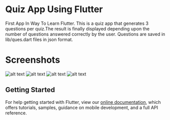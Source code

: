 # Quiz App Using Flutter

First App In Way To Learn Flutter.
This is a quiz app that generates 3 questions per quiz.The result is finally displayed depending upon the number of questions answered correctly by the user.
Questions are saved in lib/ques.dart files in json format.

# Screenshots
![alt text](https://github.com/shriyashwarghade/QUIZ-APP-FLUTTER/blob/master/screenshot/Screenshot_1589297271.jpg) ![alt text](https://github.com/shriyashwarghade/QUIZ-APP-FLUTTER/blob/master/screenshot/Screenshot_1589297279.jpg) ![alt text](https://github.com/shriyashwarghade/QUIZ-APP-FLUTTER/blob/master/screenshot/Screenshot_1589297287.jpg) ![alt text](https://github.com/shriyashwarghade/QUIZ-APP-FLUTTER/blob/master/screenshot/Screenshot_1589297290.jpg)


## Getting Started
For help getting started with Flutter, view our
[online documentation](https://flutter.dev/docs), which offers tutorials,
samples, guidance on mobile development, and a full API reference.
